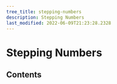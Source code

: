 ```yaml
---
tree_title: stepping-numbers
description: Stepping Numbers
last_modified: 2022-06-09T21:23:28.2328
---
```


# Stepping Numbers

## Contents
